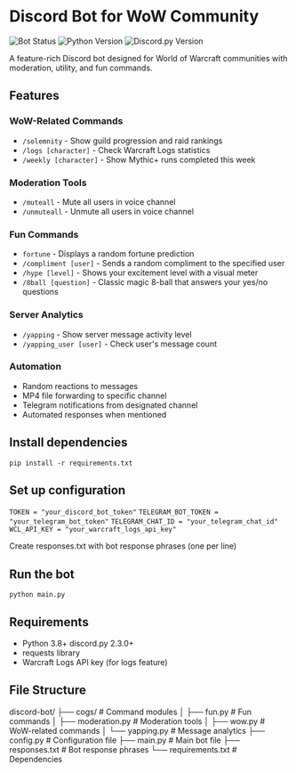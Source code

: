 # Discord Bot for WoW Community

![Bot Status](https://img.shields.io/badge/status-active-brightgreen)
![Python Version](https://img.shields.io/badge/python-3.8%2B-blue)
![Discord.py Version](https://img.shields.io/badge/discord.py-2.5.2-orange)

A feature-rich Discord bot designed for World of Warcraft communities with moderation, utility, and fun commands.

## Features

### WoW-Related Commands
- `/solemnity` - Show guild progression and raid rankings
- `/logs [character]` - Check Warcraft Logs statistics
- `/weekly [character]` - Show Mythic+ runs completed this week

### Moderation Tools
- `/muteall` - Mute all users in voice channel
- `/unmuteall` - Unmute all users in voice channel

### Fun Commands
- `fortune` - Displays a random fortune prediction
- `/compliment [user]` - Sends a random compliment to the specified user
- `/hype [level]` - Shows your excitement level with a visual meter
- `/8ball [question]` - Classic magic 8-ball that answers your yes/no questions

### Server Analytics
- `/yapping` - Show server message activity level
- `/yapping_user [user]` - Check user's message count

### Automation
- Random reactions to messages
- MP4 file forwarding to specific channel
- Telegram notifications from designated channel
- Automated responses when mentioned

## Install dependencies
`pip install -r requirements.txt`

## Set up configuration
`TOKEN = "your_discord_bot_token"`
`TELEGRAM_BOT_TOKEN = "your_telegram_bot_token"`
`TELEGRAM_CHAT_ID = "your_telegram_chat_id"`
`WCL_API_KEY = "your_warcraft_logs_api_key"`

Create responses.txt with bot response phrases (one per line)

## Run the bot
`python main.py`

## Requirements
- Python 3.8+
 discord.py 2.3.0+
- requests library
- Warcraft Logs API key (for logs feature)

## File Structure
discord-bot/
├── cogs/               # Command modules
│   ├── fun.py          # Fun commands
│   ├── moderation.py   # Moderation tools
│   ├── wow.py          # WoW-related commands
│   └── yapping.py      # Message analytics
├── config.py           # Configuration file
├── main.py             # Main bot file
├── responses.txt       # Bot response phrases
└── requirements.txt    # Dependencies
